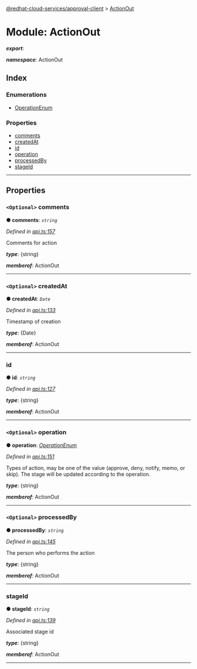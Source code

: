 [@redhat-cloud-services/approval-client](../README.md) > [ActionOut](../modules/actionout.md)

# Module: ActionOut

*__export__*: 

*__namespace__*: ActionOut

## Index

### Enumerations

* [OperationEnum](../enums/actionout.operationenum.md)

### Properties

* [comments](actionout.md#comments)
* [createdAt](actionout.md#createdat)
* [id](actionout.md#id)
* [operation](actionout.md#operation)
* [processedBy](actionout.md#processedby)
* [stageId](actionout.md#stageid)

---

## Properties

<a id="comments"></a>

### `<Optional>` comments

**● comments**: *`string`*

*Defined in [api.ts:157](https://github.com/RedHatInsights/javascript-clients/blob/master/packages/approval/api.ts#L157)*

Comments for action

*__type__*: {string}

*__memberof__*: ActionOut

___
<a id="createdat"></a>

### `<Optional>` createdAt

**● createdAt**: *`Date`*

*Defined in [api.ts:133](https://github.com/RedHatInsights/javascript-clients/blob/master/packages/approval/api.ts#L133)*

Timestamp of creation

*__type__*: {Date}

*__memberof__*: ActionOut

___
<a id="id"></a>

###  id

**● id**: *`string`*

*Defined in [api.ts:127](https://github.com/RedHatInsights/javascript-clients/blob/master/packages/approval/api.ts#L127)*

*__type__*: {string}

*__memberof__*: ActionOut

___
<a id="operation"></a>

### `<Optional>` operation

**● operation**: *[OperationEnum](../enums/actionout.operationenum.md)*

*Defined in [api.ts:151](https://github.com/RedHatInsights/javascript-clients/blob/master/packages/approval/api.ts#L151)*

Types of action, may be one of the value (approve, deny, notify, memo, or skip). The stage will be updated according to the operation.

*__type__*: {string}

*__memberof__*: ActionOut

___
<a id="processedby"></a>

### `<Optional>` processedBy

**● processedBy**: *`string`*

*Defined in [api.ts:145](https://github.com/RedHatInsights/javascript-clients/blob/master/packages/approval/api.ts#L145)*

The person who performs the action

*__type__*: {string}

*__memberof__*: ActionOut

___
<a id="stageid"></a>

###  stageId

**● stageId**: *`string`*

*Defined in [api.ts:139](https://github.com/RedHatInsights/javascript-clients/blob/master/packages/approval/api.ts#L139)*

Associated stage id

*__type__*: {string}

*__memberof__*: ActionOut

___


